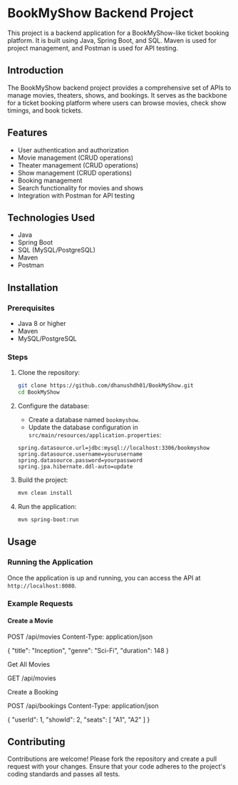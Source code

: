 # BookMyShow Backend Project

This project is a backend application for a BookMyShow-like ticket booking platform. It is built using Java, Spring Boot, and SQL. Maven is used for project management, and Postman is used for API testing.

## Introduction

The BookMyShow backend project provides a comprehensive set of APIs to manage movies, theaters, shows, and bookings. It serves as the backbone for a ticket booking platform where users can browse movies, check show timings, and book tickets.

## Features

- User authentication and authorization
- Movie management (CRUD operations)
- Theater management (CRUD operations)
- Show management (CRUD operations)
- Booking management
- Search functionality for movies and shows
- Integration with Postman for API testing

## Technologies Used

- Java
- Spring Boot
- SQL (MySQL/PostgreSQL)
- Maven
- Postman

## Installation

### Prerequisites

- Java 8 or higher
- Maven
- MySQL/PostgreSQL

### Steps

1. Clone the repository:
    ```bash
    git clone https://github.com/dhanushdh01/BookMyShow.git
    cd BookMyShow
    ```

2. Configure the database:
    - Create a database named `bookmyshow`.
    - Update the database configuration in `src/main/resources/application.properties`:

    ```properties
    spring.datasource.url=jdbc:mysql://localhost:3306/bookmyshow
    spring.datasource.username=yourusername
    spring.datasource.password=yourpassword
    spring.jpa.hibernate.ddl-auto=update
    ```

3. Build the project:
    ```bash
    mvn clean install
    ```

4. Run the application:
    ```bash
    mvn spring-boot:run
    ```

## Usage

### Running the Application

Once the application is up and running, you can access the API at `http://localhost:8080`.


### Example Requests

#### Create a Movie


POST /api/movies
Content-Type: application/json

{
  "title": "Inception",
  "genre": "Sci-Fi",
  "duration": 148
}

Get All Movies

GET /api/movies


Create a Booking


POST /api/bookings
Content-Type: application/json

{
  "userId": 1,
  "showId": 2,
  "seats": [ "A1", "A2" ]
}
## Contributing
Contributions are welcome! Please fork the repository and create a pull request with your changes. Ensure that your code adheres to the project's coding standards and passes all tests.
